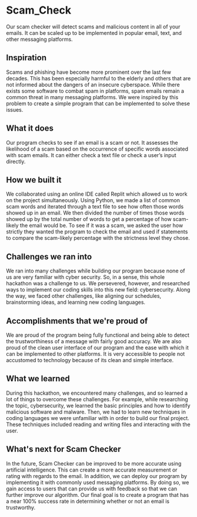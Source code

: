 # Scam_Check

Our scam checker will detect scams and malicious content in all of your emails. It can be scaled up to be implemented in popular email, text, and other messaging platforms.

## Inspiration
Scams and phishing have become more prominent over the last few decades. This has been especially harmful to the elderly and others that are not informed about the dangers of an insecure cyberspace. While there exists some software to combat spam in platforms, spam emails remain a common threat in many messaging platforms. We were inspired by this problem to create a simple program that can be implemented to solve these issues.

## What it does
Our program checks to see if an email is a scam or not. It assesses the likelihood of a scam based on the occurrence of specific words associated with scam emails. It can either check a text file or check a user’s input directly. 

## How we built it
We collaborated using an online IDE called Replit which allowed us to work on the project simultaneously. Using Python, we made a list of common scam words and iterated through a text file to see how often those words showed up in an email. We then divided the number of times those words showed up by the total number of words to get a percentage of how scam-likely the email would be. To see if it was a scam, we asked the user how strictly they wanted the program to check the email and used if statements to compare the scam-likely percentage with the strictness level they chose. 

## Challenges we ran into
We ran into many challenges while building our program because none of us are very familiar with cyber security. So, in a sense, this whole hackathon was a challenge to us. We persevered, however, and researched ways to implement our coding skills into this new field: cybersecurity. Along the way, we faced other challenges, like aligning our schedules, brainstorming ideas, and learning new coding languages.

## Accomplishments that we're proud of
We are proud of the program being fully functional and being able to detect the trustworthiness of a message with fairly good accuracy. We are also proud of the clean user interface of our program and the ease with which it can be implemented to other platforms. It is very accessible to people not accustomed to technology because of its clean and simple interface.

## What we learned
During this hackathon, we encountered many challenges, and so learned a lot of things to overcome these challenges. For example, while researching the topic, cybersecurity, we learned the basic principles and how to identify malicious software and malware. Then, we had to learn new techniques in coding languages we were unfamiliar with in order to build our final project. These techniques included reading and writing files and interacting with the user.

## What's next for Scam Checker
In the future, Scam Checker can be improved to be more accurate using artificial intelligence. This can create a more accurate measurement or rating with regards to the email. In addition, we can deploy our program by implementing it with commonly used messaging platforms. By doing so, we gain access to users that can provide us with feedback so that we can further improve our algorithm. Our final goal is to create a program that has a near 100% success rate in determining whether or not an email is trustworthy. 
